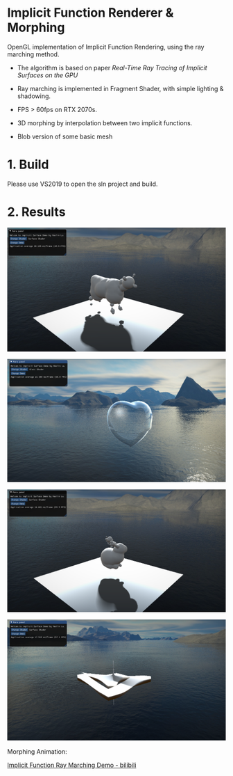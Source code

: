 # Implicit Function Renderer & Morphing

OpenGL implementation of Implicit Function Rendering, using the ray marching method.

- The algorithm is based on paper *Real-Time Ray Tracing of Implicit Surfaces on the GPU*

- Ray marching is implemented in Fragment Shader, with simple lighting & shadowing.

- FPS > 60fps on RTX 2070s.

- 3D morphing by interpolation between two implicit functions.

- Blob version of some basic mesh

  

# 1. Build

Please use VS2019 to open the sln project and build.



# 2. Results

![ImplicitFunctionRayMarcher/cow.png at main · SuikaSibyl/ImplicitFunctionRayMarcher (github.com)](https://github.com/SuikaSibyl/ImplicitFunctionRayMarcher/blob/main/Figs/cow.png)



![ImplicitFunctionRayMarcher/cow.png at main · SuikaSibyl/ImplicitFunctionRayMarcher (github.com)](https://github.com/SuikaSibyl/ImplicitFunctionRayMarcher/blob/main/Figs/glass_heart.png)



![ImplicitFunctionRayMarcher/cow.png at main · SuikaSibyl/ImplicitFunctionRayMarcher (github.com)](https://github.com/SuikaSibyl/ImplicitFunctionRayMarcher/blob/main/Figs/rabbit.png)



![ImplicitFunctionRayMarcher/cow.png at main · SuikaSibyl/ImplicitFunctionRayMarcher (github.com)](https://github.com/SuikaSibyl/ImplicitFunctionRayMarcher/blob/main/Figs/steiner.png)



Morphing Animation:



[Implicit Function Ray Marching Demo - bilibili](https://www.bilibili.com/video/BV1MT4y1Z7UR?spm_id_from=333.999.0.0)